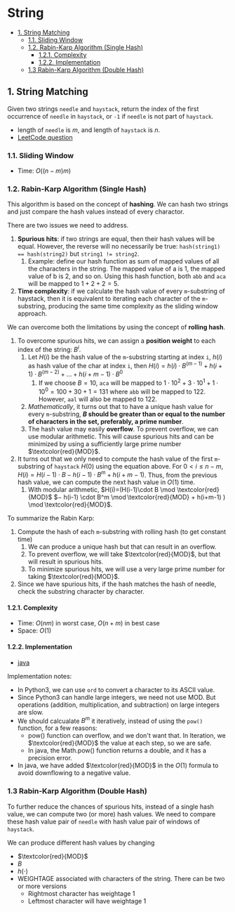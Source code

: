 # String<!-- omit from toc -->

- [1. String Matching](#1-string-matching)
  - [1.1. Sliding Window](#11-sliding-window)
  - [1.2. Rabin-Karp Algorithm (Single Hash)](#12-rabin-karp-algorithm-single-hash)
    - [1.2.1. Complexity](#121-complexity)
    - [1.2.2. Implementation](#122-implementation)
  - [1.3 Rabin-Karp Algorithm (Double Hash)](#13-rabin-karp-algorithm-double-hash)

## 1. String Matching

Given two strings `needle` and `haystack`, return the index of the first occurrence of `needle` in `haystack`, or `-1` if `needle` is not part of `haystack`.

- length of `needle` is $m$, and length of `haystack` is $n$.
- [LeetCode question](https://leetcode.com/problems/find-the-index-of-the-first-occurrence-in-a-string/)

### 1.1. Sliding Window

- Time: $O((n-m)m)$

### 1.2. Rabin-Karp Algorithm (Single Hash)

This algorithm is based on the concept of **hashing**. We can hash two strings and just compare the hash values instead of every charactor.

There are two issues we need to address.

1. **Spurious hits**: if two strings are equal, then their hash values will be equal. However, the reverse will no necessarily be true: `hash(string1) == hash(string2)` but `string1 != string2`.
   1. Example: define our hash function as sum of mapped values of all the characters in the string. The mapped value of a is 1, the mapped value of b is 2, and so on. Using this hash function, both `abb` and `aca` will be mapped to $1 + 2 + 2 = 5$.
2. **Time complexity**: if we calculate the hash value of every `m`-substring of haystack, then it is equivalent to iterating each character of the `m`-substring, producing the same time complexity as the sliding window approach.

We can overcome both the limitations by using the concept of **rolling hash**.

1. To overcome spurious hits, we can assign a **position weight** to each index of the string: $B^i$.
   1. Let $H(i)$ be the hash value of the `m`-substring starting at index `i`, $h(i)$ as hash value of the char at index `i`, then $H(i)=h(i)\cdot B^{(m-1)} + h(i+1)\cdot B^{(m-2) }+ \ldots + h(i+m-1)\cdot B^0$
      1. If we choose $B=10$, `aca` will be mapped to $1\cdot 10^2 + 3\cdot 10^1 + 1\cdot 10^0 = 100+30+1 = 131$ where `abb` will be mapped to $122$. However, `aal` will also be mapped to $122$.
   2. *Mathematically*, it turns out that to have a unique hash value for every `m`-substring, **$B$ should be greater than or equal to the number of characters in the set, preferably, a prime number**.
   3. The hash value may easily **overflow**. To prevent overflow, we can use modular arithmetic. This will cause spurious hits and can be minimized by using a sufficiently large prime number $\textcolor{red}{MOD}$.
2. It turns out that we only need to compute the hash value of the first `m`-substring of `haystack` $H(0)$ using the equation above. For $0 < i \leq n - m$, $H(i)=H(i-1)\cdot B−h(i-1)\cdot B^m+h(i+m-1)$. Thus, from the previous hash value, we can compute the next hash value in $O(1)$ time.
   1. With modular arithmetic, $H(i)=(H(i-1)\cdot B \mod \textcolor{red}{MOD}$ $− h(i-1) \cdot B^m \mod \textcolor{red}{MOD} + h(i+m-1) ) \mod \textcolor{red}{MOD}$.

To summarize the Rabin Karp:

1. Compute the hash of each `m`-substring with rolling hash (to get constant time)
   1. We can produce a unique hash but that can result in an overflow.
   2. To prevent overflow, we will take $\textcolor{red}{MOD}$, but that will result in spurious hits.
   3. To minimize spurious hits, we will use a very large prime number for taking $\textcolor{red}{MOD}$.
2. Since we have spurious hits, if the hash matches the hash of needle, check the substring character by character.

#### 1.2.1. Complexity

- Time: $O(nm)$ in worst case, $O(n+m)$ in best case
- Space: $O(1)$

#### 1.2.2. Implementation

- [java](https://github.com/mortimerliu/LeetCode/blob/main/algorithms/java/medium/28.FindTheIndexOfTheFirstOccurrenceInAString.java)

Implementation notes:

- In Python3, we can use `ord` to convert a character to its ASCII value.
- Since Python3 can handle large integers, we need not use MOD. But operations (addition, multiplication, and subtraction) on large integers are slow.
- We should calcualate $B^m$ it iteratively, instead of using the `pow()` function, for a few reasons:
  - pow() function can overflow, and we don't want that. In Iteration, we $\textcolor{red}{MOD}$ the value at each step, so we are safe.
  - In java, the Math.pow() function returns a double, and it has a precision error.
- In java, we have added $\textcolor{red}{MOD}$ in the $O(1)$ formula to avoid downflowing to a negative value.

### 1.3 Rabin-Karp Algorithm (Double Hash)

To further reduce the chances of spurious hits, instead of a single hash value, we can compute two (or more) hash values. We need to compare these hash value pair of `needle` with hash value pair of windows of `haystack`.

We can produce different hash values by changing

- $\textcolor{red}{MOD}$
- $B$
- $h(\cdot)$
- WEIGHTAGE associated with characters of the string. There can be two or more versions
  - Rightmost character has weightage 1
  - Leftmost character will have weightage 1
